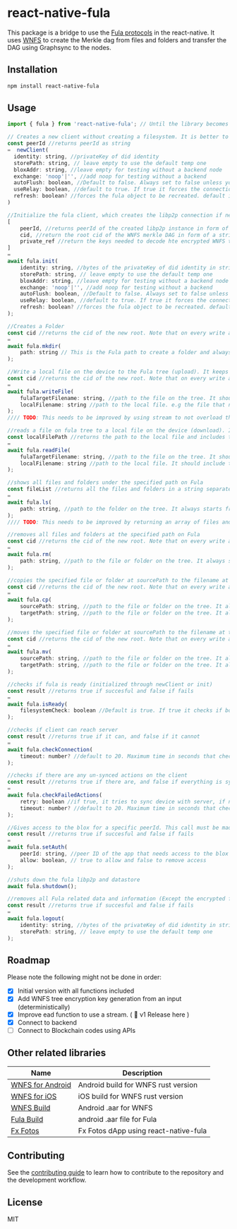 # react-native-fula

This package is a bridge to use the [Fula protocols](https://github.com/functionland/go-fula) in the react-native. It uses [WNFS](https://github.com/wnfs-wg/rs-wnfs) to create the Merkle dag from files and folders and transfer the DAG using Graphsync to the nodes. 

## Installation

```sh
npm install react-native-fula
```

## Usage

```js
import { fula } from 'react-native-fula'; // Until the library becomes stable, we suggest importing from github directly
```

```js
// Creates a new client without creating a filesystem. It is better to call this instead of directly calling init
const peerId //returns peerId as string
=  newClient(
  identity: string, //privateKey of did identity
  storePath: string, // leave empty to use the default temp one
  bloxAddr: string, //leave empty for testing without a backend node
  exchange: 'noop'|'', //add noop for testing without a backend
  autoFlush: boolean, //Default to false. Always set to false unless you know what you are doing. explicitly write data to disk after each operation if set to true
  useRelay: boolean, //default to true. If true it forces the connection through relay
  refresh: boolean? //forces the fula object to be recreated. default is false
)
```

```js
//Initialize the fula client, which creates the libp2p connection if newClient is not called before, and creates filesystem. Note that input is not an object e.g. init('','','','noop', false)
[
    peerId, //returns peerId of the created libp2p instance in form of a string of bytes
    cid, //return the root cid of the WNFS merkle DAG in form of a string
    private_ref //return the keys needed to decode hte encrypted WNFS tree in form of a string of object
] 
= 
await fula.init( 
    identity: string, //bytes of the privateKey of did identity in string format
    storePath: string, // leave empty to use the default temp one
    bloxAddr: string, //leave empty for testing without a backend node
    exchange: 'noop'|'', //add noop for testing without a backend
    autoFlush: boolean, //Default to false. Always set to false unless you know what you are doing. explicitly write data to disk after each operation if set to true
    useRelay: boolean, //default to true. If true it forces the connection through relay
    refresh: boolean? //forces the fula object to be recreated. default is false
);
```

```js
//Creates a Folder
const cid //returns the cid of the new root. Note that on every write action the root cid changes.
= 
await fula.mkdir(
    path: string // This is the Fula path to create a folder and always starts with "root/" and should not start or end with a slash e.g "root/pictures"
);
```

```js
//Write a local file on the device to the Fula tree (upload). It keeps the original file modification date.
const cid //returns the cid of the new root. Note that on every write action the root cid changes.
= 
await fula.writeFile(
    fulaTargetFilename: string, //path to the file on the tree. It should include the filename and extension and start from the "root/". e.g. "root/pictures/cat.jpg"
    localFilename: string //path to the local file. e.g the file that needs to be uploaded
);
//// TODO: This needs to be improved by using stream to not overload the memory for large files
```

```js
//reads a file on fula tree to a local file on the device (download). It is stream so does not affect memory for large files.
const localFilePath //returns the path to the local file and includes the filename
= 
await fula.readFile(
    fulaTargetFilename: string, //path to the file on the tree. It should include the filename and extension and start from the "root/". e.g. "root/pictures/cat.jpg"
    localFilename: string //path to the local file. It should include the filename and extension. e.g. "/temp/cat.jpg"
);
```

```js
//shows all files and folders under the specified path on Fula
const fileList //returns all the files and folders in a string separated by \n
= 
await fula.ls(
    path: string, //path to the folder on the tree. It always starts from the "root". e.g. "root" or "root/pictures"
);
//// TODO: This needs to be improved by returning an array of files and folders and in chunks to not overload hte memory for large folders
```

```js
//removes all files and folders at the specified path on Fula
const cid //returns the cid of the new root. Note that on every write action the root cid changes.
= 
await fula.rm(
    path: string, //path to the file or folder on the tree. It always starts from the "root". e.g. "root/pictures" or "root/pictures/cat.jpg"
);

```

```js
//copies the specified file or folder at sourcePath to the filename at targetPath. the path itself(apart from filename) must exist
const cid //returns the cid of the new root. Note that on every write action the root cid changes.
= 
await fula.cp(
    sourcePath: string, //path to the file or folder on the tree. It always starts from the "root". e.g. "root/pictures" or "root/pictures/cat.jpg"
    targetPath: string, //path to the file or folder on the tree. It always starts from the "root". e.g. "root/pictures2" or "root/pictures2/cat.jpg"
);

```

```js
//moves the specified file or folder at sourcePath to the filename at targetPath. the path itself(apart from filename) must exist
const cid //returns the cid of the new root. Note that on every write action the root cid changes.
= 
await fula.mv(
    sourcePath: string, //path to the file or folder on the tree. It always starts from the "root". e.g. "root/pictures" or "root/pictures/cat.jpg"
    targetPath: string, //path to the file or folder on the tree. It always starts from the "root". e.g. "root/pictures2" or "root/pictures2/cat.jpg"
);

```

```js
//checks if fula is ready (initialized through newClient or init)
const result //returns true if succesful and false if fails
= 
await fula.isReady(
    filesystemCheck: boolean //Default is true. If true it checks if both WNFS and Fula are ready. If false it only checks fula
);

```

```js
//checks if client can reach server
const result //returns true if it can, and false if it cannot
= 
await fula.checkConnection(
    timeout: number? //default to 20. Maximum time in seconds that checkConnection waits before throwing an error
);

```

```js
//checks if there are any un-synced actions on the client
const result //returns true if there are, and false if everything is synced with server
= 
await fula.checkFailedActions(
    retry: boolean //if true, it tries to sync device with server, if not, it only checks
    timeout: number? //default to 20. Maximum time in seconds that checkConnection waits before throwing an error
);
```

```js
//Gives access to the blox for a specific peerId. This call must be made from the authorizer only.
const result //returns true if succesful and false if fails
= 
await fula.setAuth(
    peerId: string, //peer ID of the app that needs access to the blox
    allow: boolean, // true to allow and false to remove access
);

```

```js
//shuts down the fula libp2p and datastore
await fula.shutdown();
```

```js
//removes all Fula related data and information (Except the encrypted filesystem) at the specified storage local path
const result //returns true if succesful and false if fails
= 
await fula.logout(
    identity: string, //bytes of the privateKey of did identity in string format
    storePath: string, // leave empty to use the default temp one
);

```

## Roadmap

Please note the following might not be done in order:

- [x] Initial version with all functions included
- [x] Add WNFS tree encryption key generation from an input (deterministically)
- [x] Improve ead function to use a stream. ( :100: v1 Release here )
- [x] Connect to backend
- [ ] Connect to Blockchain codes using APIs

## Other related libraries

| Name | Description |
| --- | --- |
| [WNFS for Android](https://github.com/functionland/wnfs-android) | Android build for WNFS rust version |
| [WNFS for iOS](https://github.com/functionland/wnfs-ios) | iOS build for WNFS rust version |
| [WNFS Build](https://github.com/functionland/wnfs-build-aar) | Android .aar for WNFS |
| [Fula Build](https://github.com/functionland/fula-build-aar) | android .aar file for Fula |
| [Fx Fotos](https://github.com/functionland/fx-fotos) | Fx Fotos dApp using react-native-fula |

## Contributing

See the [contributing guide](CONTRIBUTING.md) to learn how to contribute to the repository and the development workflow.

## License

MIT
